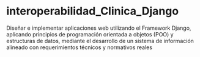 # interoperabilidad_Clinica_Django
Diseñar e implementar aplicaciones web utilizando el Framework Django, aplicando principios de programación orientada a objetos (POO) y estructuras de datos, mediante el desarrollo de un sistema de información alineado con requerimientos técnicos y normativos reales

